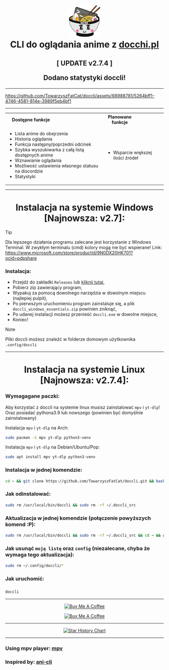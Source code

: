 <h1 align="center">
<img src="icon_1.png" alt="Icon" width="100" height="100"> <br>
CLI do oglądania anime z <a href="https://docchi.pl/">docchi.pl</a>
</h1>

<h2 align="center">
[ UPDATE v2.7.4 ]

Dodano statystyki doccli!
</h2>

---


https://github.com/TowarzyszFatCat/doccli/assets/68988781/5264bff1-4746-4581-814e-3989f5eb4bf1


---

<table align="center">
<tr>
    <th><div style="width:50%">Dostępne funkcje</div></th>
    <th><div style="width:50%">Planowane funkcje</div></th>
</tr>
<tr>
<td>

- Lista anime do obejrzenia
- Historia oglądania
- Funkcja następny/poprzedni odcinek
- Szybka wyszukiwarka z całą listą dostępnych anime
- Wznawianie oglądania 
- Możliwość ustawienia własnego statusu na discordzie
- Statystyki

</td>
<td>

- Wsparcie większej ilości źródeł

</td>
</tr>
</table>

---

<h1 align="center">
    Instalacja na systemie Windows [Najnowsza: v2.7]:

</h1>

> [!TIP]
> Dla lepszego działania programu zalecane jest korzystanie z Windows Terminal.
> W zwykłym terminalu (cmd) kolory mogą nie być wspierane! Link:
> https://www.microsoft.com/store/productId/9N0DX20HK701?ocid=pdpshare

<h3>Instalacja:</h3>

- Przejdź do zakładki `Releases` lub <a href="https://github.com/TowarzyszFatCat/doccli/releases/latest">kliknij tutaj</a>,
- Pobierz zip zawierający program,
- Wypakuj za pomocą dowolnego narzędzia w dowolnym miejscu (najlepiej pulpit),
- Po pierwszym uruchomieniu program zainstaluje się, a plik `doccli_windows_essentials.zip` powinien zniknąć,
- Po udanej instalacji możesz przenieść `doccli.exe` w dowolne miejsce,
- Koniec!

> [!NOTE]  
> Pliki doccli możesz znaleźć w folderze domowym użytkownika `.config/doccli`


---
<h1 align="center">
    Instalacja na systemie Linux [Najnowsza: v2.7.4]:

</h1>

### Wymagagane paczki:
Aby korzystać z doccli na systemie linux musisz zainstalować `mpv` i `yt-dlp`! Oraz posiadać pythona3.9 lub nowszego (powinien być domyślnie zainstalowany)

Instalacja `mpv` i `yt-dlp` na Arch:
```bash
sudo pacman -S mpv yt-dlp python3-venv
```

Instalacja `mpv` i `yt-dlp` na Debian/Ubuntu/Pop:
```bash
sudo apt install mpv yt-dlp python3-venv
```

### Instalacja w jednej komendzie:
```bash
cd ~ && git clone https://github.com/TowarzyszFatCat/doccli.git && bash doccli/install.sh
```

### Jak odinstalować:
```bash
sudo rm /usr/local/bin/doccli && sudo rm -rf ~/.doccli_src
```

### Aktualizacja w jednej komendzie (połączenie powyższych komend :P):
```bash
sudo rm /usr/local/bin/doccli && sudo rm -rf ~/.doccli_src && cd ~ && git clone https://github.com/TowarzyszFatCat/doccli.git && bash doccli/install.sh
```

### Jak usunąć `moją listę` oraz `config` (niezalecane, chyba że wymaga tego aktualizacja):
```bash
sudo rm ~/.config/doccli/*
```

### Jak uruchomić:
#####
```bash
doccli
```

---
<p align="center">
<a href="https://discord.gg/FgfSM7bSEK" target="_blank"><img src="https://dcbadge.limes.pink/api/server/https://discord.gg/FgfSM7bSEK" alt="Buy Me A Coffee" style="width: 250px !important;box-shadow: 0px 3px 2px 0px rgba(190, 190, 190, 0.5) !important;-webkit-box-shadow: 0px 3px 2px 0px rgba(190, 190, 190, 0.5) !important;" ></a>
</p>
<p align="center">
<a href="https://www.buymeacoffee.com/towarzyszfatcat" target="_blank"><img src="https://www.buymeacoffee.com/assets/img/custom_images/orange_img.png" alt="Buy Me A Coffee" style="height: 50px !important;width: 250px !important;box-shadow: 0px 3px 2px 0px rgba(190, 190, 190, 0.5) !important;-webkit-box-shadow: 0px 3px 2px 0px rgba(190, 190, 190, 0.5) !important;" ></a>
</p>


---

<div align="center">
    
[![Star History Chart](https://api.star-history.com/svg?repos=TowarzyszFatCat/doccli&type=Date)](https://star-history.com/)

</div>

---

### Using mpv player: <a href="https://github.com/mpv-player/mpv">mpv</a>
### Inspired by: <a href="https://github.com/pystardust/ani-cli">ani-cli</a>
